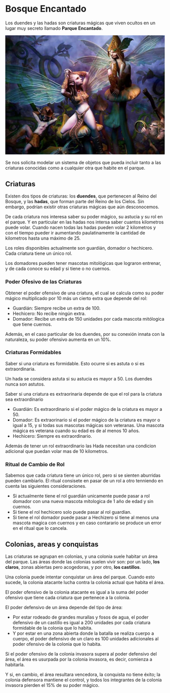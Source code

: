 # Bosque Encantado

Los duendes y las hadas son criaturas mágicas que viven ocultos en un lugar muy secreto llamado **Parque Encantado**. 

![alt Bosque Encantado](./img/bosqueEncantado.png)

Se nos solicita modelar un sistema de objetos que pueda incluir tanto a las criaturas conocidas como a cualquier otra que habite en el parque.

## Criaturas

Existen dos tipos de criaturas: los **duendes**, que pertenecen al Reino del Bosque, y las **hadas**, que forman parte del Reino de los Cielos. Sin embargo, podrían existir otras criaturas mágicas que aún desconocemos.

 De cada criatura nos interesa saber su poder mágico, su astucia y su rol en el parque. Y en particular en las hadas nos intersa saber cuantos kilometros puede volar. Cuando nacen todas las hadas pueden volar 2 kilometros y con el tiempo pueder ir aumentando paulatinamente la cantidad de kilometros hasta una máximo de 25.

 Los roles disponibles actualmente son guardián, domador o hechicero. Cada criatura tiene un único rol. 
 
 Los domadores pueden tener mascotas mitológicas que lograron entrenar, y de cada conoce su edad y si tiene o no cuernos.

 
 ### Poder Ofesivo de las Criaturas
Obtener el poder ofensivo de una criatura, el cual se calcula como su poder mágico multiplicado por 10 más un cierto extra que depende del rol:

- Guardián: Siempre recibe un extra de 100.
- Hechicero: No recibe ningún extra. 
- Domador: Recibe un extra de 150 unidades por cada mascota mitólogica que tiene cuernos.

Además, en el caso particular de los duendes, por su conexión innata con la naturaleza, su poder ofensivo aumenta en un 10%.

### Criaturas Formidables
Saber si una criatura es formidable. Esto ocurre si es astuta o si es extraordinaria. 

Un hada se considera astuta si su astucia es mayor a 50. Los duendes nunca son astutos. 

Saber si una criatura es extraorinaria depende de que el rol para la criatura sea extraordinario
- Guardián: Es extraordinario si el poder mágico de la criatura es mayor a 50.
- Domador: Es extraorinario si el poder mágico de la criatura es mayor o igual a 15, y si todas sus mascotas mágicas son veteranas. Una mascota mágica es veterana cuando su edad es de al menos 10 años.
- Hechicero: Siempre es extraordinario.

Además de tener un rol extraordinario las Hada necesitan una condicion adicional que puedan volar mas de 10 kilometros.

### Ritual de Cambio de Rol

Sabemos que cada criatura tiene un único rol, pero si se sienten aburridas pueden cambiarlo. El ritual consisete en pasar de un rol a otro tenniendo en cuenta las siguientes consideraciones.
- Si actualmente tiene el rol guardián unicamente puede pasar a rol domador con una nueva mascota mítologica de 1 año de edad y sin cuernos.
- Si tiene el rol hechicero solo puede pasar al rol guardían.
- Si tiene el rol domador puede pasar a Hechizero si tiene al menos una mascota magica con cuernos y en caso contarario se produce un error en el ritual que lo cancela.


## Colonias, areas y conquistas

Las criaturas se agrupan en colonias, y una colonia suele habitar un área del parque. Las áreas donde las colonias suelen vivir son: por un lado, **los claros**, zonas abiertas pero acogedoras, y por otro, **los castillos**.

Una colonia puede intentar conquistar un área del parque. Cuando esto sucede, la colonia atacante lucha contra la colonia actual que habita el área.

El poder ofensivo de la colonia atacante es igual a la suma del poder ofensivo que tiene cada criatura que pertenece a la colonia.

El poder defensivo de un área depende del tipo de área:

- Por estar rodeado de grandes murallas y fosos de agua, el poder defensivo de un castillo es igual a 200 unidades por cada criatura formidable de la colonia que lo habita.
- Y por estar en una zona abierta donde la batalla se realiza cuerpo a cuerpo, el poder defensivo de un claro es 100 unidades adicionales al poder ofensivo de la colonia que lo habita.

Si el poder ofensivo de la colonia invasora supera al poder defensivo del área, el área es usurpada por la colonia invasora, es decir, comienza a habitarla. 

Y si, en cambio, el área resultara vencedora, la conquista no tiene éxito; la colonia defensora mantiene el control, y todos los integrantes de la colonia invasora pierden el 15% de su poder mágico.

